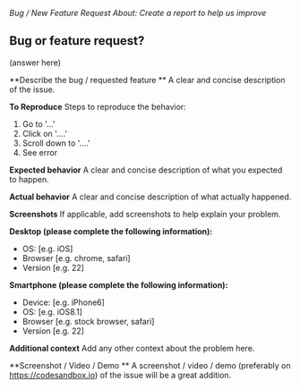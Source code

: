 *Bug / New Feature Request*
*About: Create a report to help us improve*

## Bug or feature request?
(answer here)
<!--
When raising a feature request please be sure to have a search
through other open & closed issues tagged with 'new feature'
-->

**Describe the bug / requested feature **
A clear and concise description of the issue.

**To Reproduce**
Steps to reproduce the behavior:
1. Go to '...'
2. Click on '....'
3. Scroll down to '....'
4. See error

**Expected behavior**
A clear and concise description of what you expected to happen.

**Actual behavior**
A clear and concise description of what actually happened.

**Screenshots**
If applicable, add screenshots to help explain your problem.

**Desktop (please complete the following information):**
 - OS: [e.g. iOS]
 - Browser [e.g. chrome, safari]
 - Version [e.g. 22]

**Smartphone (please complete the following information):**
 - Device: [e.g. iPhone6]
 - OS: [e.g. iOS8.1]
 - Browser [e.g. stock browser, safari]
 - Version [e.g. 22]

**Additional context**
Add any other context about the problem here.

**Screenshot / Video / Demo **
A screenshot / video / demo (preferably on https://codesandbox.io) of the issue will be a great addition.
